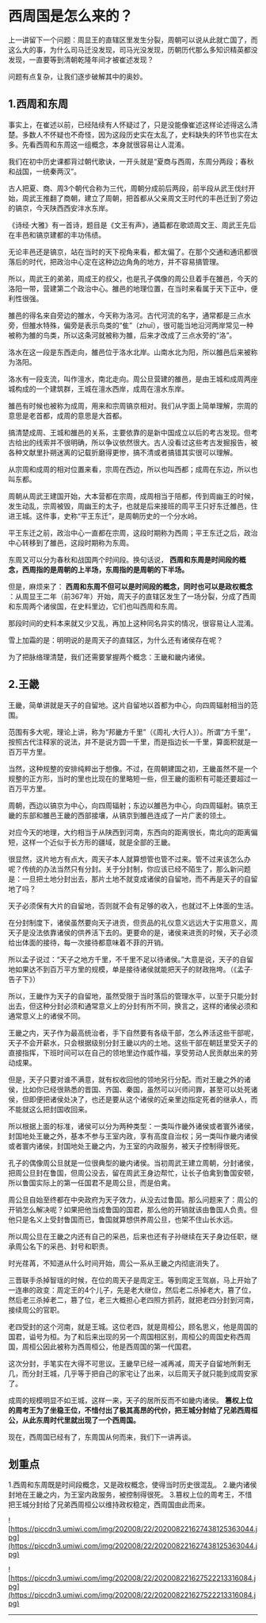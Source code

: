 #  西周国是怎么来的？

上一讲留下一个问题：周显王的直辖区里发生分裂，周朝可以说从此就亡国了，而这么大的事，为什么司马迁没发现，司马光没发现，历朝历代那么多知识精英都没发现，一直要等到清朝乾隆年间才被崔述发现？

问题有点复杂，让我们逐步破解其中的奥妙。

## 1.西周和东周

事实上，在崔述以前，已经陆续有人怀疑过了，只是没能像崔述这样论述得这么清楚。多数人不怀疑也不奇怪，因为这段历史实在太乱了，史料缺失的环节也实在太多。先看西周和东周这一组概念，本身就很容易让人混淆。

我们在初中历史课都背过朝代歌诀，一开头就是“夏商与西周，东周分两段；春秋和战国，一统秦两汉”。

古人把夏、商、周3个朝代合称为三代，周朝分成前后两段，前半段从武王伐纣开始，周武王推翻了商朝，建立了周朝，把首都从父亲周文王时代的丰邑迁到了旁边的镐京，今天陕西西安沣水东岸。

《诗经·大雅》有一首诗，题目是《文王有声》，通篇都在歌颂周文王、周武王先后在丰邑和镐京建都的丰功伟绩。

无论丰邑还是镐京，站在当时的天下视角来看，都太偏了。在那个交通和通讯都很落后的时代，把政治中心定在这种边边角角的地方，并不容易搞管理。

所以，周武王的弟弟，周成王的叔父，也是孔子偶像的周公旦着手在雒邑，今天的洛阳一带，营建第二个政治中心。雒邑的地理位置，在当时来看属于天下正中，便利性很强。

雒邑的得名来自旁边的雒水，今天称为洛河。古代河流的名字，通常都是三点水旁，但雒水特殊，偏旁是表示鸟类的“隹”（zhuī），很可能当地沿河两岸常见一种被称为雒的鸟类，所以这条河就被称为雒，后来才改成了三点水旁的“洛”。

洛水在这一段是东西走向，雒邑位于洛水北岸。山南水北为阳，所以雒邑后来被称为洛阳。

洛水有一段支流，叫作澶水，南北走向。周公旦营建的雒邑，是由王城和成周两座城构成的一个建筑群，王城在澶水西岸，成周在澶水东岸。

雒邑有时候也被称为成周，用来和宗周镐京相对。我们从字面上简单理解，宗周的意思是老首都，成周的意思是大首都。

搞清楚成周、王城和雒邑的关系，主要依靠的是新中国成立以后的考古发现。但考古给出的线索并不很明确，所以争议依然很大。古人没看过这些考古发掘报告，被各种文献里扑朔迷离的记载折磨得更惨，搞不清或者搞错其实很可以理解。

从宗周和成周的相对位置来看，宗周在西边，所以也叫西都；成周在东边，所以也叫东都。

周朝从周武王建国开始，大本营都在宗周，成周相当于陪都，传到周幽王的时候，发生动乱，宗周被毁，周幽王的太子，也就是后来接班的周平王只好东迁雒邑，住进王城。这件事，史称“平王东迁”，是周朝历史的一个分水岭。

平王东迁之前，政治中心一直都在宗周，这段时期称为西周；平王东迁之后，政治中心转移到了雒邑，这段时期称为东周。

东周又可以分为春秋和战国两个时间段。换句话说， **西周和东周是时间段的概念，西周指的是周朝的上半场，东周指的是周朝的下半场。**

但是，麻烦来了： **西周和东周不但可以是时间段的概念，同时也可以是政权概念** ：从周显王二年（前367年）开始，周天子的直辖区发生了一场分裂，分成了西周和东周两个诸侯国，在史料里边，它们也叫西周和东周。

那段时间的史料本来就又少又乱，再加上这种同名异实的情况，很容易让人混淆。

雪上加霜的是：明明说的是周天子的直辖区，为什么还有诸侯存在呢？

为了把脉络理清楚，我们还需要掌握两个概念：王畿和畿内诸侯。

## 2.王畿

王畿，简单讲就是天子的自留地。这片自留地以首都为中心，向四周辐射相当的范围。

范围有多大呢，理论上讲，称为“邦畿方千里”（《周礼·大行人》）。所谓“方千里”，按照古代注释家的说法，并不是说方圆一千里，而是指边长一千里，算面积就是一百万平方里。

当然，这种规整的安排纯粹出于想像。不过，在周朝建国之初，王畿虽然不是一个规整的正方形，当时的里也比现在的里略短一些，但王畿的面积有可能还要超过一百万平方里。

周朝，西边以镐京为中心，向四周辐射；东边以雒邑为中心，向四周辐射。镐京王畿的东部和雒邑王畿的西部接壤，从镐京到雒邑连成了一片广袤的领土。

对应今天的地理，大约相当于从陕西到河南，东西向的距离很长，南北向的距离偏短，这样一个近似于长方形的疆域，就是全部的王畿。

很显然，这片地方有点大，周天子本人就算想管也管不过来。管不过来该怎么办呢？传统的办法当然只有分封。关于分封制，你应该已经不陌生了，那么新问题是：一旦把土地分封出去，那片土地不就变成诸侯的自留地，而不再是天子的自留地了吗？

天子必须保有大片的自留地，否则就不会有足够的收入，也就过不上体面的生活。

在分封制度下，诸侯虽然要向天子进贡，但贡品的礼仪意义远远大于实用意义，周天子是没法依靠诸侯的供养活下去的。更要命的是，诸侯来进贡的时候，天子必须给出体面的接待，每一次接待都意味着不菲的开销。

所以孟子说过：“天子之地方千里，不千里不足以待诸侯。”大意是说，天子的自留地如果达不到百万平方里的规模，单是接待诸侯就能把天子的财政拖垮。（《孟子·告子下》）

所以，王畿作为天子的自留地，虽然受限于当时落后的管理水平，以至于只能分封出去，但这种分封必须和通常意义上的分封有所不同，换言之，这样的诸侯必须和通常意义上的诸侯不同。

王畿之内，天子作为最高统治者，手下自然要有各级干部，怎么养活这些干部呢，天子不会开薪水，只会根据级别分封王畿以内的土地。这些干部在朝廷里受天子的直接指挥，下班时间可以在自己的领地里边作威作福，享受劳动人民贡献出来的劳动成果。

但是，天子只要对谁不满意，就有权收回他的领地另行分配。而对王畿之外的诸侯，比如你已经很熟悉的晋国、齐国、秦国，虽然可以兴师问罪，甚至可以处死诸侯，但即便把诸侯处决了，也还是要从这个诸侯的近亲里边指定死者的继承人，而不能就这么把封国收回来。

所以根据上面的标准，诸侯可以分为两种类型：一类叫作畿外诸侯或者寰外诸侯，封国地处王畿之外，基本不参与王室内政，享有高度自治权；另一类叫作畿内诸侯或者寰内诸侯，封国地处王畿之内，为王室的内政服务，被天子控制得很死。

孔子的偶像周公旦就是一位很典型的畿内诸侯。当初周武王建立周朝，分封诸侯，把周公旦封在鲁国，但周公没去，留在周武王身边帮忙，让长子伯禽到鲁国安顿，所以鲁国实际上的第一任国君不是周公旦，而是伯禽。

周公旦自始至终都在中央政府为天子效力，从没去过鲁国。那么问题来了：周公的开销怎么解决呢？如果把他当成鲁国的国君，那么他的开销就该由鲁国人负责。但他只是名义上受封鲁国而已，鲁国就算想供养周公旦，也架不住山长水远。

所以周公旦在王畿之内还有自己的采邑，后来也还有子孙继续在天子身边任职，继承周公名下的采邑、封号和职责。

时光荏苒，不知道从什么时间开始，周公一系从王畿之内彻底消失了。

三晋联手杀掉智瑶的时候，在位的周天子是周定王。等到周定王驾崩，马上开始了一连串的政变：周定王的4个儿子，先是老大继位，然后老二杀掉老大，篡了位，然后老三杀掉老二，篡了位，老三大概担心老四照方抓药，就把老四分封到河南，接续周公的官职。

老四受封的这个河南，就是王城。这位老四，就是周桓公，顾名思义，他是周国的国君，谥号为桓。为了和后来出现的另一个周国相区别，周桓公的周国史称西周国，周桓公因此被称为西周桓公，他是西周国的第一代国君。

这次分封，手笔实在大得不可思议。王畿早已经一减再减，周天子自留地所剩无几，而分封王城，几乎等于把自己的家宅让了出来，以后周天子就只能到成周安家了。

成周的规模明显不如王城，这样一来，天子的居所反而不如畿内诸侯。 **篡权上位的周考王为了坐稳王位，不惜付出了极其高昂的代价，把王城分封给了兄弟西周桓公，从此东周时代里就出现了一个西周国。**

现在，西周国已经有了，东周国从何而来，我们下一讲再谈。

## 划重点

1.西周和东周既是时间段概念，又是政权概念，使得当时历史很混乱。
2.畿内诸侯封地在王畿之内，为王室内政服务，被控制得很死。
3.篡权上位的周考王，不惜把王城分封给了兄弟西周桓公以维持政权稳定，西周国由此而来。

![https://piccdn3.umiwi.com/img/202008/22/202008221627438125363044.jpg](https://piccdn3.umiwi.com/img/202008/22/202008221627438125363044.jpg)

![https://piccdn3.umiwi.com/img/202008/22/202008221627522213316084.jpg](https://piccdn3.umiwi.com/img/202008/22/202008221627522213316084.jpg)

---
